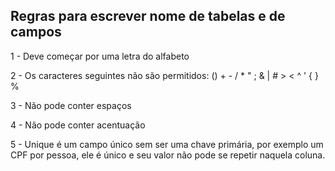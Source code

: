 ## Regras para escrever nome de tabelas e de campos

1 - Deve começar por uma letra do alfabeto

2 - Os caracteres seguintes não são permitidos:
() + - / \* " ; & | # > < ^ ' { } %

3 - Não pode conter espaços

4 - Não pode conter acentuação

5 - Unique é um campo único sem ser uma chave primária, por exemplo um CPF por pessoa,
ele é único e seu valor não pode se repetir naquela coluna.
